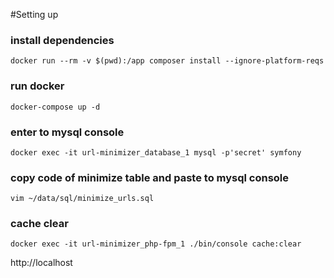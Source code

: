 #Setting up

### install dependencies
    docker run --rm -v $(pwd):/app composer install --ignore-platform-reqs

### run docker
    docker-compose up -d
    
### enter to mysql console    
    docker exec -it url-minimizer_database_1 mysql -p'secret' symfony
    
### copy code of minimize table and paste to mysql console     
    vim ~/data/sql/minimize_urls.sql
    
### cache clear    
    docker exec -it url-minimizer_php-fpm_1 ./bin/console cache:clear
   
http://localhost